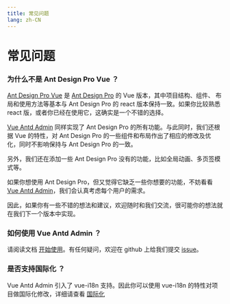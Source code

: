 ```yaml
---
title: 常见问题
lang: zh-CN
---
```

# 常见问题
### 为什么不是 Ant Design Pro Vue ？
[Ant Design Pro Vue](https://github.com/vueComponent/ant-design-vue-pro) 是 [Ant Design Pro](https://github.com/ant-design/ant-design-pro) 的 Vue 版本，其中项目结构、组件、
布局和使用方法等基本与 Ant Design Pro 的 react 版本保持一致。如果你比较熟悉 react 版，或者你已经在使用它，这确实是一个不错的选择。 

[Vue Antd Admin](https://github.com/iczer/vue-antd-admin) 同样实现了 Ant Design Pro 的所有功能。与此同时，我们还根据 Vue 的特性，对 Ant Design Pro 的一些组件和布局作出了相应的修改及优化，同时不影响保持与 Ant Design Pro 的一致。 

另外，我们还在添加一些 Ant Design Pro 没有的功能，比如全局动画、多页签模式等。  

如果你想使用 Ant Design Pro，但又觉得它缺乏一些你想要的功能，不妨看看 [Vue Antd Admin](https://github.com/iczer/vue-antd-admin)，我们会认真考虑每个用户的需求。  

因此，如果你有一些不错的想法和建议，欢迎随时和我们交流，很可能你的想法就在我们下一个版本中实现。

### 如何使用 Vue Antd Admin ？
请阅读文档 [开始使用](./use.md)。有任何疑问，欢迎在 github 上给我们提交 [issue](https://github.com/iczer/vue-antd-admin/issues/new)。

### 是否支持国际化 ？
Vue Antd Admin 引入了 vue-i18n 支持。因此你可以使用 vue-i18n 的特性对项目做国际化修改，详细请查看 [国际化](../advance/i18n.md)
